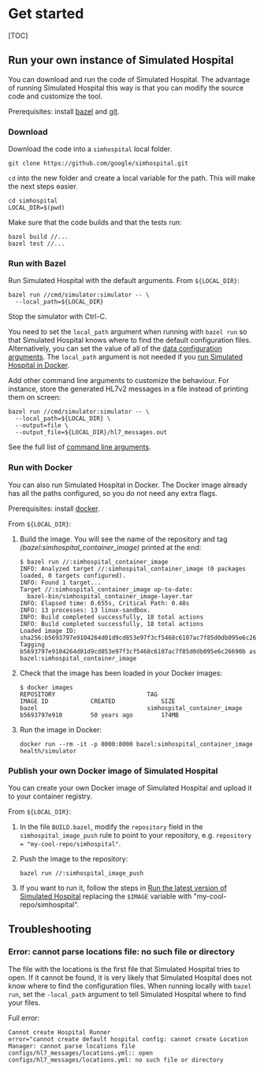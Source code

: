 # Get started

[TOC]

## Run your own instance of Simulated Hospital

You can download and run the code of Simulated Hospital. The advantage of
running Simulated Hospital this way is that you can modify the source code and
customize the tool.

Prerequisites: install [bazel](https://bazel.build/) and
[git](https://git-scm.com/downloads).

### Download

Download the code into a `simhospital` local folder.

```shell
git clone https://github.com/google/simhospital.git
```

`cd` into the new folder and create a local variable for the path. This will
make the next steps easier.

```shell
cd simhospital
LOCAL_DIR=$(pwd)
```

Make sure that the code builds and that the tests run:

```shell
bazel build //...
bazel test //...
```

### Run with Bazel

Run Simulated Hospital with the default arguments. From `${LOCAL_DIR}`:

```shell
bazel run //cmd/simulator:simulator -- \
  --local_path=${LOCAL_DIR}
```

Stop the simulator with Ctrl-C.

You need to set the `local_path` argument when running with `bazel run` so that
Simulated Hospital knows where to find the default configuration files.
Alternatively, you can set the value of all of the
[data configuration arguments](./arguments.md#data-configuration). The
`local_path` argument is not needed if you
[run Simulated Hospital in Docker](#run-with-docker).

Add other command line arguments to customize the behaviour. For instance, store
the generated HL7v2 messages in a file instead of printing them on screen:

```shell
bazel run //cmd/simulator:simulator -- \
  --local_path=${LOCAL_DIR} \
  --output=file \
  --output_file=${LOCAL_DIR}/hl7_messages.out
```

See the full list of [command line arguments](./arguments.md).

### Run with Docker

You can also run Simulated Hospital in Docker. The Docker image already has all
the paths configured, so you do not need any extra flags.

Prerequisites: install [docker](https://www.docker.com/).

From `${LOCAL_DIR}`:

1.  Build the image. You will see the name of the repository and tag
    *(bazel:simhospital_container_image)* printed at the end:

    ```shell
    $ bazel run //:simhospital_container_image
    INFO: Analyzed target //:simhospital_container_image (0 packages loaded, 0 targets configured).
    INFO: Found 1 target...
    Target //:simhospital_container_image up-to-date:
      bazel-bin/simhospital_container_image-layer.tar
    INFO: Elapsed time: 0.655s, Critical Path: 0.48s
    INFO: 13 processes: 13 linux-sandbox.
    INFO: Build completed successfully, 18 total actions
    INFO: Build completed successfully, 18 total actions
    Loaded image ID: sha256:b5693797e9104264d01d9cd853e97f3cf5468c6107ac7f85d0db095e6c26690b
    Tagging b5693797e9104264d01d9cd853e97f3cf5468c6107ac7f85d0db095e6c26690b as bazel:simhospital_container_image
    ```

1.  Check that the image has been loaded in your Docker images:

    ```shell
    $ docker images
    REPOSITORY                          TAG                           IMAGE ID            CREATED             SIZE
    bazel                               simhospital_container_image   b5693797e910        50 years ago        174MB
    ```

1.  Run the image in Docker:

    ```shell
    docker run --rm -it -p 8000:8000 bazel:simhospital_container_image health/simulator
    ```

### Publish your own Docker image of Simulated Hospital

You can create your own Docker image of Simulated Hospital and upload it to your
container registry.

From `${LOCAL_DIR}`:

1.  In the file `BUILD.bazel`, modify the `repository` field in the
    `simhospital_image_push` rule to point to your repository, e.g.
    `repository = "my-cool-repo/simhospital"`.

1.  Push the image to the repository:

    ```shell
    bazel run //:simhospital_image_push
    ```

1.  If you want to run it, follow the steps in
    [Run the latest version of Simulated Hospital](#run-the-latest-version-of-simulated-hospital)
    replacing the `$IMAGE` variable with "my-cool-repo/simhospital".

## Troubleshooting

### Error: cannot parse locations file: no such file or directory

The file with the locations is the first file that Simulated Hospital tries to
open. If it cannot be found, it is very likely that Simulated Hospital does not
know where to find the configuration files. When running locally with `bazel
run`, set the `-local_path` argument to tell Simulated Hospital where to find
your files.

Full error:

```shell
Cannot create Hospital Runner
error="cannot create default hospital config: cannot create Location Manager: cannot parse locations file configs/hl7_messages/locations.yml:: open configs/hl7_messages/locations.yml: no such file or directory
```
